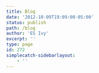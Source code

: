 ```yaml
---
title: Blog
date: '2012-10-09T19:09:00-05:00'
status: publish
path: /blog
author: 'ES Ivy'
excerpt: ''
type: page
id: 272
simplecatch-sidebarlayout:
    - ''
---
```

<!DOCTYPE html PUBLIC "-//W3C//DTD HTML 4.0 Transitional//EN" "http://www.w3.org/TR/REC-html40/loose.dtd">
<?xml encoding="UTF-8">
